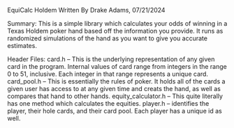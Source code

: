 EquiCalc Holdem
Written By Drake Adams, 07/21/2024

Summary: This is a simple library which calculates your odds of winning in a Texas Holdem poker hand based off the information you provide. It runs as randomized simulations of the hand as you want to give you accurate estimates.

Header Files:
  card.h – This is the underlying representation of any given card in the program. Internal values of card range from integers in the range 0 to 51, inclusive. Each integer in that range represents a unique card.
  card_pool.h – This is essentially the rules of poker. It holds all of the cards a given user has access to at any given time and creats the hand, as well as compares that hand to other hands.
  equity_calculator.h – This quite literally has one method which calculates the equities.
  player.h – identifies the player, their hole cards, and their card pool. Each player has a unique id as well.
